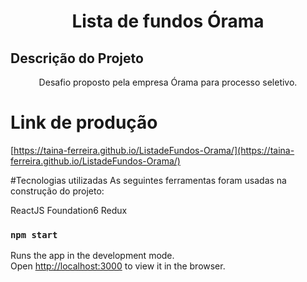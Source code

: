 <h1 align="center">Lista de fundos Órama</h1>

## Descrição do Projeto
<p align="center">Desafio proposto pela empresa Órama para processo seletivo.</p>

# Link de produção 
[https://taina-ferreira.github.io/ListadeFundos-Orama/](https://taina-ferreira.github.io/ListadeFundos-Orama/)

#Tecnologias utilizadas
As seguintes ferramentas foram usadas na construção do projeto:

ReactJS
Foundation6
Redux

### `npm start`

Runs the app in the development mode.\
Open [http://localhost:3000](http://localhost:3000) to view it in the browser.





